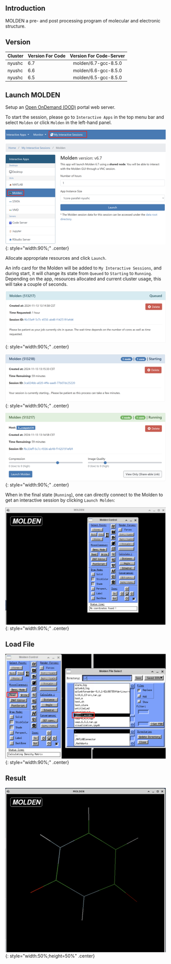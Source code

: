 ## Introduction
MOLDEN a pre- and post processing program of molecular and electronic structure.

## Version

| Cluster | Version For Code | Version For Code-Server  |
|:--------|:-----------------|:------------------------:|
| nyushc  | 6.7              | molden/6.7-gcc-8.5.0     |
| nyushc  | 6.6              | molden/6.6-gcc-8.5.0     |
| nyushc  | 6.5              | molden/6.5-gcc-8.5.0     |

## Launch MOLDEN

Setup an [Open OnDemand (OOD)](https://ood.shanghai.nyu.edu) portal web server.

To start the session, please go to `Interactive Apps` in the top menu bar and select `Molden` or click `Molden` in the left-hand panel.

![](figures/ondemand-interactive-molden-config.png){: style="width:90%;" .center}

Allocate appropriate resources and click `Launch`.

An info card for the Molden will be added to `My Interactive Sessions`, and during start,
it will change its state from `Queued` to `Starting` to `Running`. Depending on the app, resources allocated and
current cluster usage, this will take a couple of seconds.


![](figures/ondemand-interactive-Molden-queued.png){: style="width:90%;" .center}


![](figures/ondemand-interactive-Molden-starting.png){: style="width:90%;" .center}


![](figures/ondemand-interactive-Molden-running.png){: style="width:90%;" .center}


When in the final state (`Running`), one can directly connect to the Molden
to get an interactive session by clicking `Launch Molden`:

![](figures/ondemand-interactive-molden-session.png){: style="width:90%;" .center}

## Load File

![](figures/ondemand-interactive-molden-load-session.png){: style="width:90%;" .center}

## Result

![](figures/ondemand-interactive-molden-result-session.png){: style="width:50%;height=50%" .center}
